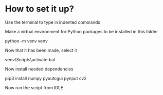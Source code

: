 # How to set it up?
Use the terminal to type in indented commands

Make a virtual environment for Python packages to be installed in this folder

  python -m venv venv
  
Now that it has been made, select it

  venv\Scripts\activate.bat
  
Now install needed dependencies

  pip3 install numpy pyautogui pynput cv2
  
Now run the script from IDLE